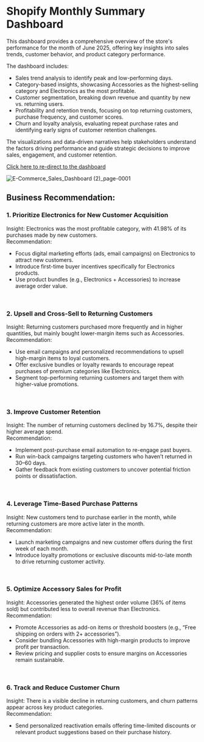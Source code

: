 # Shopify Monthly Summary Dashboard

This dashboard provides a comprehensive overview of the store's performance for the month of June 2025, offering key insights into sales trends, customer behavior, and product category performance.

The dashboard includes:

* Sales trend analysis to identify peak and low-performing days.
* Category-based insights, showcasing Accessories as the highest-selling category and Electronics as the most profitable.
* Customer segmentation, breaking down revenue and quantity by new vs. returning users.
* Profitability and retention trends, focusing on top returning customers, purchase frequency, and customer scores.
* Churn and loyalty analysis, evaluating repeat purchase rates and identifying early signs of customer retention challenges.

The visualizations and data-driven narratives help stakeholders understand the factors driving performance and guide strategic decisions to improve sales, engagement, and customer retention.

[Click here to re-direct to the dashboard](https://lookerstudio.google.com/s/sDzdzrjuc0k)

![E-Commerce_Sales_Dashboard (2)_page-0001](https://github.com/user-attachments/assets/0b10c4d1-9f2b-4bbd-8bc9-7c89f0c4daf3)


## Business Recommendation: 

### 1. Prioritize Electronics for New Customer Acquisition   
Insight: Electronics was the most profitable category, with 41.98% of its purchases made by new customers.   
Recommendation:
- Focus digital marketing efforts (ads, email campaigns) on Electronics to attract new customers.
- Introduce first-time buyer incentives specifically for Electronics products.
- Use product bundles (e.g., Electronics + Accessories) to increase average order value.
 <br/>
                   
### 2. Upsell and Cross-Sell to Returning Customers   
Insight: Returning customers purchased more frequently and in higher quantities, but mainly bought lower-margin items such as Accessories.   
Recommendation:
- Use email campaigns and personalized recommendations to upsell high-margin items to loyal customers.
- Offer exclusive bundles or loyalty rewards to encourage repeat purchases of premium categories like Electronics.
- Segment top-performing returning customers and target them with higher-value promotions.
 <br/>    
           
### 3. Improve Customer Retention     
Insight: The number of returning customers declined by 16.7%, despite their higher average spend.      
Recommendation:
- Implement post-purchase email automation to re-engage past buyers.
- Run win-back campaigns targeting customers who haven’t returned in 30–60 days.
- Gather feedback from existing customers to uncover potential friction points or dissatisfaction.
 <br/>
                 
### 4. Leverage Time-Based Purchase Patterns     
Insight: New customers tend to purchase earlier in the month, while returning customers are more active later in the month.     
Recommendation:
- Launch marketing campaigns and new customer offers during the first week of each month.
- Introduce loyalty promotions or exclusive discounts mid-to-late month to drive returning customer activity.
 <br/>
                   
### 5. Optimize Accessory Sales for Profit      
Insight: Accessories generated the highest order volume (36% of items sold) but contributed less to overall revenue than Electronics.      
Recommendation:
- Promote Accessories as add-on items or threshold boosters (e.g., “Free shipping on orders with 2+ accessories”).
- Consider bundling Accessories with high-margin products to improve profit per transaction.
- Review pricing and supplier costs to ensure margins on Accessories remain sustainable.
<br/>   
                    
### 6. Track and Reduce Customer Churn     
Insight: There is a visible decline in returning customers, and churn patterns appear across key product categories.      
Recommendation:
- Send personalized reactivation emails offering time-limited discounts or relevant product suggestions based on their purchase history.
 <br/>
                    

